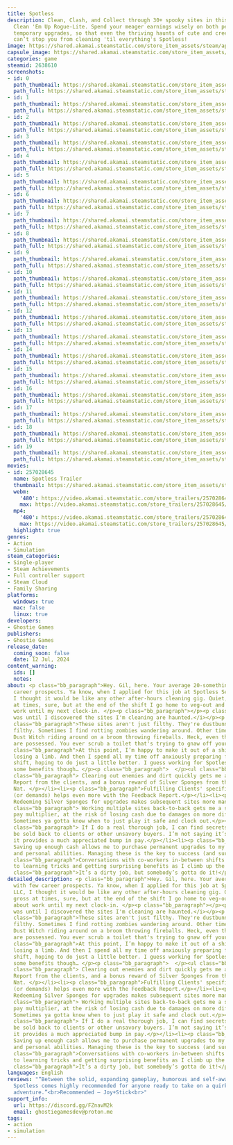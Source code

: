 ```yaml
---
title: Spotless
description: Clean, Clash, and Collect through 30+ spooky sites in this Single-Player,
  Clean 'Em Up Rogue-Lite. Spend your meager earnings wisely on both permanent and
  temporary upgrades, so that even the thriving haunts of cute and creepy creatures
  can’t stop you from cleaning 'til everything's Spotless!
image: https://shared.akamai.steamstatic.com/store_item_assets/steam/apps/2638610/header.jpg?t=1731334594
capsule_image: https://shared.akamai.steamstatic.com/store_item_assets/steam/apps/2638610/f8d11bed725173a40a08231dfc4d8d644e2ba88d/capsule_231x87.jpg?t=1731334594
categories: game
steamid: 2638610
screenshots:
- id: 0
  path_thumbnail: https://shared.akamai.steamstatic.com/store_item_assets/steam/apps/2638610/ss_75a5af88525c586716123c8d13846d346c4ea532.600x338.jpg?t=1731334594
  path_full: https://shared.akamai.steamstatic.com/store_item_assets/steam/apps/2638610/ss_75a5af88525c586716123c8d13846d346c4ea532.1920x1080.jpg?t=1731334594
- id: 1
  path_thumbnail: https://shared.akamai.steamstatic.com/store_item_assets/steam/apps/2638610/ss_072bf289521947d9f955983c9582ac16cabd9222.600x338.jpg?t=1731334594
  path_full: https://shared.akamai.steamstatic.com/store_item_assets/steam/apps/2638610/ss_072bf289521947d9f955983c9582ac16cabd9222.1920x1080.jpg?t=1731334594
- id: 2
  path_thumbnail: https://shared.akamai.steamstatic.com/store_item_assets/steam/apps/2638610/ss_4bbf351ccf3d0b62f1b1f43e7eed3314153ff8e4.600x338.jpg?t=1731334594
  path_full: https://shared.akamai.steamstatic.com/store_item_assets/steam/apps/2638610/ss_4bbf351ccf3d0b62f1b1f43e7eed3314153ff8e4.1920x1080.jpg?t=1731334594
- id: 3
  path_thumbnail: https://shared.akamai.steamstatic.com/store_item_assets/steam/apps/2638610/ss_c70ec2662cbdf13e5fb0ef157625cd3dae30c48d.600x338.jpg?t=1731334594
  path_full: https://shared.akamai.steamstatic.com/store_item_assets/steam/apps/2638610/ss_c70ec2662cbdf13e5fb0ef157625cd3dae30c48d.1920x1080.jpg?t=1731334594
- id: 4
  path_thumbnail: https://shared.akamai.steamstatic.com/store_item_assets/steam/apps/2638610/ss_64bb2e13c916ccec95682561959c21d71da5e353.600x338.jpg?t=1731334594
  path_full: https://shared.akamai.steamstatic.com/store_item_assets/steam/apps/2638610/ss_64bb2e13c916ccec95682561959c21d71da5e353.1920x1080.jpg?t=1731334594
- id: 5
  path_thumbnail: https://shared.akamai.steamstatic.com/store_item_assets/steam/apps/2638610/ss_c076e182f6c947fb5008fb339b5f90f8e9c4e239.600x338.jpg?t=1731334594
  path_full: https://shared.akamai.steamstatic.com/store_item_assets/steam/apps/2638610/ss_c076e182f6c947fb5008fb339b5f90f8e9c4e239.1920x1080.jpg?t=1731334594
- id: 6
  path_thumbnail: https://shared.akamai.steamstatic.com/store_item_assets/steam/apps/2638610/ss_fbdf5bb265911a9217252ab1178dd92f8dff6ec5.600x338.jpg?t=1731334594
  path_full: https://shared.akamai.steamstatic.com/store_item_assets/steam/apps/2638610/ss_fbdf5bb265911a9217252ab1178dd92f8dff6ec5.1920x1080.jpg?t=1731334594
- id: 7
  path_thumbnail: https://shared.akamai.steamstatic.com/store_item_assets/steam/apps/2638610/ss_fa34ea618a63a4c828104db867f26bfd60bb590f.600x338.jpg?t=1731334594
  path_full: https://shared.akamai.steamstatic.com/store_item_assets/steam/apps/2638610/ss_fa34ea618a63a4c828104db867f26bfd60bb590f.1920x1080.jpg?t=1731334594
- id: 8
  path_thumbnail: https://shared.akamai.steamstatic.com/store_item_assets/steam/apps/2638610/ss_36b0d75848aa1eac4bff997d741173be2f694bb9.600x338.jpg?t=1731334594
  path_full: https://shared.akamai.steamstatic.com/store_item_assets/steam/apps/2638610/ss_36b0d75848aa1eac4bff997d741173be2f694bb9.1920x1080.jpg?t=1731334594
- id: 9
  path_thumbnail: https://shared.akamai.steamstatic.com/store_item_assets/steam/apps/2638610/ss_476d2a77d1e998e4e6f0d21b153053b267722ce3.600x338.jpg?t=1731334594
  path_full: https://shared.akamai.steamstatic.com/store_item_assets/steam/apps/2638610/ss_476d2a77d1e998e4e6f0d21b153053b267722ce3.1920x1080.jpg?t=1731334594
- id: 10
  path_thumbnail: https://shared.akamai.steamstatic.com/store_item_assets/steam/apps/2638610/ss_98d91b1ce3ffcfb863f7d5b7080539a0b816ebb0.600x338.jpg?t=1731334594
  path_full: https://shared.akamai.steamstatic.com/store_item_assets/steam/apps/2638610/ss_98d91b1ce3ffcfb863f7d5b7080539a0b816ebb0.1920x1080.jpg?t=1731334594
- id: 11
  path_thumbnail: https://shared.akamai.steamstatic.com/store_item_assets/steam/apps/2638610/ss_6a0585fac40ded9599d86f613897445a1ab013b4.600x338.jpg?t=1731334594
  path_full: https://shared.akamai.steamstatic.com/store_item_assets/steam/apps/2638610/ss_6a0585fac40ded9599d86f613897445a1ab013b4.1920x1080.jpg?t=1731334594
- id: 12
  path_thumbnail: https://shared.akamai.steamstatic.com/store_item_assets/steam/apps/2638610/ss_588926c787b1395503570385fe5ddb9a4a54420f.600x338.jpg?t=1731334594
  path_full: https://shared.akamai.steamstatic.com/store_item_assets/steam/apps/2638610/ss_588926c787b1395503570385fe5ddb9a4a54420f.1920x1080.jpg?t=1731334594
- id: 13
  path_thumbnail: https://shared.akamai.steamstatic.com/store_item_assets/steam/apps/2638610/ss_04a9de02ae66b4619635cb82441196fab9d8f6cc.600x338.jpg?t=1731334594
  path_full: https://shared.akamai.steamstatic.com/store_item_assets/steam/apps/2638610/ss_04a9de02ae66b4619635cb82441196fab9d8f6cc.1920x1080.jpg?t=1731334594
- id: 14
  path_thumbnail: https://shared.akamai.steamstatic.com/store_item_assets/steam/apps/2638610/ss_ea4ef6c8b6758d6283be980b73d6a7f9914479d8.600x338.jpg?t=1731334594
  path_full: https://shared.akamai.steamstatic.com/store_item_assets/steam/apps/2638610/ss_ea4ef6c8b6758d6283be980b73d6a7f9914479d8.1920x1080.jpg?t=1731334594
- id: 15
  path_thumbnail: https://shared.akamai.steamstatic.com/store_item_assets/steam/apps/2638610/ss_759f5d90a5cedd5bc0bc69f0c717ca676068ff20.600x338.jpg?t=1731334594
  path_full: https://shared.akamai.steamstatic.com/store_item_assets/steam/apps/2638610/ss_759f5d90a5cedd5bc0bc69f0c717ca676068ff20.1920x1080.jpg?t=1731334594
- id: 16
  path_thumbnail: https://shared.akamai.steamstatic.com/store_item_assets/steam/apps/2638610/ss_da0d367d33f9a6855ed538e36c84e62913db3f08.600x338.jpg?t=1731334594
  path_full: https://shared.akamai.steamstatic.com/store_item_assets/steam/apps/2638610/ss_da0d367d33f9a6855ed538e36c84e62913db3f08.1920x1080.jpg?t=1731334594
- id: 17
  path_thumbnail: https://shared.akamai.steamstatic.com/store_item_assets/steam/apps/2638610/ss_9ed0db83636b5bd3dec6aa418528ee5e9f83b5c6.600x338.jpg?t=1731334594
  path_full: https://shared.akamai.steamstatic.com/store_item_assets/steam/apps/2638610/ss_9ed0db83636b5bd3dec6aa418528ee5e9f83b5c6.1920x1080.jpg?t=1731334594
- id: 18
  path_thumbnail: https://shared.akamai.steamstatic.com/store_item_assets/steam/apps/2638610/ss_ffb6e53f9798c9e188b5170f6b587f199d364184.600x338.jpg?t=1731334594
  path_full: https://shared.akamai.steamstatic.com/store_item_assets/steam/apps/2638610/ss_ffb6e53f9798c9e188b5170f6b587f199d364184.1920x1080.jpg?t=1731334594
- id: 19
  path_thumbnail: https://shared.akamai.steamstatic.com/store_item_assets/steam/apps/2638610/ss_9a1d7a0c43b69beb0878f9ada7a326f5abae4543.600x338.jpg?t=1731334594
  path_full: https://shared.akamai.steamstatic.com/store_item_assets/steam/apps/2638610/ss_9a1d7a0c43b69beb0878f9ada7a326f5abae4543.1920x1080.jpg?t=1731334594
movies:
- id: 257028645
  name: Spotless Trailer
  thumbnail: https://shared.akamai.steamstatic.com/store_item_assets/steam/apps/257028645/movie.293x165.jpg?t=1726175773
  webm:
    '480': https://video.akamai.steamstatic.com/store_trailers/257028645/movie480_vp9.webm?t=1726175773
    max: https://video.akamai.steamstatic.com/store_trailers/257028645/movie_max_vp9.webm?t=1726175773
  mp4:
    '480': https://video.akamai.steamstatic.com/store_trailers/257028645/movie480.mp4?t=1726175773
    max: https://video.akamai.steamstatic.com/store_trailers/257028645/movie_max.mp4?t=1726175773
  highlight: true
genres:
- Action
- Simulation
steam_categories:
- Single-player
- Steam Achievements
- Full controller support
- Steam Cloud
- Family Sharing
platforms:
  windows: true
  mac: false
  linux: true
developers:
- Ghostie Games
publishers:
- Ghostie Games
release_date:
  coming_soon: false
  date: 12 Jul, 2024
content_warning:
  ids: []
  notes:
about: <p class="bb_paragraph">Hey. Gil, here. Your average 20-something with few
  career prospects. Ya know, when I applied for this job at Spotless Services LLC,
  I thought it would be like any other after-hours cleaning gig. Quiet, simple, gross
  at times, sure, but at the end of the shift I go home to veg-out and not think about
  work until my next clock-in. </p><p class="bb_paragraph"></p><p class="bb_paragraph"><i>That
  was until I discovered the sites I'm cleaning are haunted.</i></p><p class="bb_paragraph"></p><p
  class="bb_paragraph">These sites aren't just filthy. They're dustbunnies-hopping-right-at-your-face,
  filthy. Sometimes I find rotting zombies wandering around. Other times, it's a cruel
  Dust Witch riding around on a broom throwing fireballs. Heck, even the kitchen appliances
  are possessed. You ever scrub a toilet that's trying to gnaw off your arm? </p><p
  class="bb_paragraph">At this point, I’m happy to make it out of a shift without
  losing a limb. And then I spend all my time off anxiously preparing for the next
  shift, hoping to do just a little better. I guess working for Spotless does have
  some benefits though… </p><p class="bb_paragraph">  </p><ul class="bb_ul"><li><p
  class="bb_paragraph"> Clearing out enemies and dirt quickly gets me a better Feedback
  Report from the clients, and a bonus reward of Silver Sponges from the boss lady,
  Nat. </p></li><li><p class="bb_paragraph">Fulfilling Clients' specific requests
  (or demands) helps even more with the Feedback Report.</p></li><li><p class="bb_paragraph">
  Redeeming Silver Sponges for upgrades makes subsequent sites more manageable.</p></li><li><p
  class="bb_paragraph"> Working multiple sites back-to-back gets me a sweet overtime
  pay multiplier, at the risk of losing cash due to damages on more difficult sites.
  Sometimes ya gotta know when to just play it safe and clock out.</p></li><li><p
  class="bb_paragraph"> If I do a real thorough job, I can find secrets, that can
  be sold back to clients or other unsavory buyers. I’m not saying it’s ethical, but
  it provides a much appreciated bump in pay.</p></li><li><p class="bb_paragraph">
  Saving up enough cash allows me to purchase permanent upgrades to my cleaning supplies
  and personal abilities. Managing these is the key to success (and survival!).</p></li><li><p
  class="bb_paragraph">Conversations with co-workers in-between shifts sometimes leads
  to learning tricks and getting surprising benefits as I climb up the company ladder.</p></li></ul><p
  class="bb_paragraph">It’s a dirty job, but somebody’s gotta do it!</p>
detailed_description: <p class="bb_paragraph">Hey. Gil, here. Your average 20-something
  with few career prospects. Ya know, when I applied for this job at Spotless Services
  LLC, I thought it would be like any other after-hours cleaning gig. Quiet, simple,
  gross at times, sure, but at the end of the shift I go home to veg-out and not think
  about work until my next clock-in. </p><p class="bb_paragraph"></p><p class="bb_paragraph"><i>That
  was until I discovered the sites I'm cleaning are haunted.</i></p><p class="bb_paragraph"></p><p
  class="bb_paragraph">These sites aren't just filthy. They're dustbunnies-hopping-right-at-your-face,
  filthy. Sometimes I find rotting zombies wandering around. Other times, it's a cruel
  Dust Witch riding around on a broom throwing fireballs. Heck, even the kitchen appliances
  are possessed. You ever scrub a toilet that's trying to gnaw off your arm? </p><p
  class="bb_paragraph">At this point, I’m happy to make it out of a shift without
  losing a limb. And then I spend all my time off anxiously preparing for the next
  shift, hoping to do just a little better. I guess working for Spotless does have
  some benefits though… </p><p class="bb_paragraph">  </p><ul class="bb_ul"><li><p
  class="bb_paragraph"> Clearing out enemies and dirt quickly gets me a better Feedback
  Report from the clients, and a bonus reward of Silver Sponges from the boss lady,
  Nat. </p></li><li><p class="bb_paragraph">Fulfilling Clients' specific requests
  (or demands) helps even more with the Feedback Report.</p></li><li><p class="bb_paragraph">
  Redeeming Silver Sponges for upgrades makes subsequent sites more manageable.</p></li><li><p
  class="bb_paragraph"> Working multiple sites back-to-back gets me a sweet overtime
  pay multiplier, at the risk of losing cash due to damages on more difficult sites.
  Sometimes ya gotta know when to just play it safe and clock out.</p></li><li><p
  class="bb_paragraph"> If I do a real thorough job, I can find secrets, that can
  be sold back to clients or other unsavory buyers. I’m not saying it’s ethical, but
  it provides a much appreciated bump in pay.</p></li><li><p class="bb_paragraph">
  Saving up enough cash allows me to purchase permanent upgrades to my cleaning supplies
  and personal abilities. Managing these is the key to success (and survival!).</p></li><li><p
  class="bb_paragraph">Conversations with co-workers in-between shifts sometimes leads
  to learning tricks and getting surprising benefits as I climb up the company ladder.</p></li></ul><p
  class="bb_paragraph">It’s a dirty job, but somebody’s gotta do it!</p>
languages: English
reviews: "“Between the solid, expanding gameplay, humorous and self-aware writing...
  Spotless comes highly recommended for anyone ready to take on a quirky cleaning
  adventure.”<br>Recommended – Joy+Stick<br>"
support_info:
  url: https://discord.gg/FZnavM2k
  email: ghostiegamesdev@proton.me
tags:
- action
- simulation
---
```

